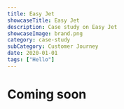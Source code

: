 ```yaml
---
title: Easy Jet
showcaseTitle: Easy Jet
description: Case study on Easy Jet
showcaseImage: brand.png
category: case-study
subCategory: Customer Journey
date: 2020-01-01
tags: ["Hello"]
---
```


# Coming soon

